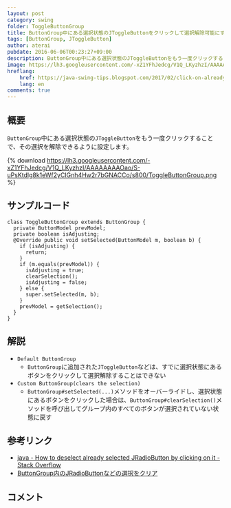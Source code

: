 ```yaml
---
layout: post
category: swing
folder: ToggleButtonGroup
title: ButtonGroup中にある選択状態のJToggleButtonをクリックして選択解除可能にする
tags: [ButtonGroup, JToggleButton]
author: aterai
pubdate: 2016-06-06T00:23:27+09:00
description: ButtonGroup中にある選択状態のJToggleButtonをもう一度クリックすることで、その選択を解除できるように設定します。
image: https://lh3.googleusercontent.com/-xZ1YFhJedcg/V1Q_LKyzhzI/AAAAAAAAOao/S-uPsKtdlg8k1eWf2yCIGnh4Hw2r7bGNACCo/s800/ToggleButtonGroup.png
hreflang:
    href: https://java-swing-tips.blogspot.com/2017/02/click-on-already-selected-jtogglebutton.html
    lang: en
comments: true
---
```

## 概要
`ButtonGroup`中にある選択状態の`JToggleButton`をもう一度クリックすることで、その選択を解除できるように設定します。

{% download https://lh3.googleusercontent.com/-xZ1YFhJedcg/V1Q_LKyzhzI/AAAAAAAAOao/S-uPsKtdlg8k1eWf2yCIGnh4Hw2r7bGNACCo/s800/ToggleButtonGroup.png %}

## サンプルコード
<pre class="prettyprint"><code>class ToggleButtonGroup extends ButtonGroup {
  private ButtonModel prevModel;
  private boolean isAdjusting;
  @Override public void setSelected(ButtonModel m, boolean b) {
    if (isAdjusting) {
      return;
    }
    if (m.equals(prevModel)) {
      isAdjusting = true;
      clearSelection();
      isAdjusting = false;
    } else {
      super.setSelected(m, b);
    }
    prevModel = getSelection();
  }
}
</code></pre>

## 解説
- `Default ButtonGroup`
    - `ButtonGroup`に追加された`JToggleButton`などは、すでに選択状態にあるボタンをクリックして選択解除することはできない
- `Custom ButtonGroup(clears the selection)`
    - `ButtonGroup#setSelected(...)`メソッドをオーバーライドし、選択状態にあるボタンをクリックした場合は、`ButtonGroup#clearSelection()`メソッドを呼び出してグループ内のすべてのボタンが選択されていない状態に戻す

<!-- dummy comment line for breaking list -->

## 参考リンク
- [java - How to deselect already selected JRadioButton by clicking on it - Stack Overflow](https://stackoverflow.com/questions/37598206/how-to-deselect-already-selected-jradiobutton-by-clicking-on-it/37607560#37607560)
- [ButtonGroup内のJRadioButtonなどの選択をクリア](http://ateraimemo.com/Swing/ClearGroupSelection.html)

<!-- dummy comment line for breaking list -->

## コメント
